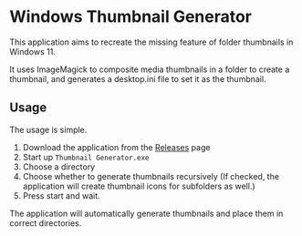 # Windows Thumbnail Generator
This application aims to recreate the missing feature of folder thumbnails in Windows 11.

It uses ImageMagick to composite media thumbnails in a folder to create a thumbnail, and generates a desktop.ini file to set it as the thumbnail.

## Usage
The usage is simple.

1. Download the application from the <a href="./releases">Releases</a> page
2. Start up `Thumbnail Generator.exe`
3. Choose a directory
4. Choose whether to generate thumbnails recursively (If checked, the application will create thumbnail icons for subfolders as well.)
5. Press start and wait.

The application will automatically generate thumbnails and place them in correct directories.